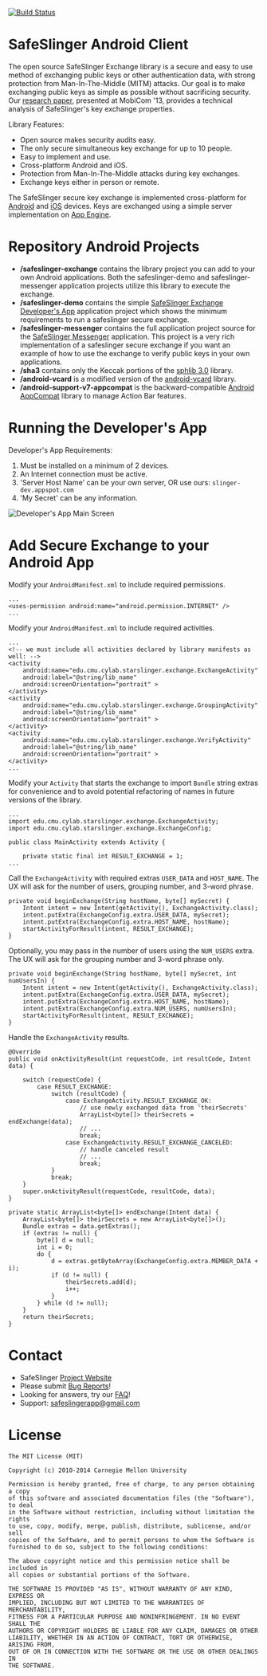 [![Build Status](https://travis-ci.org/SafeSlingerProject/SafeSlinger-Android.png?branch=master)](https://travis-ci.org/SafeSlingerProject/SafeSlinger-Android)

SafeSlinger Android Client
===================
The open source SafeSlinger Exchange library is a secure and easy to use method of exchanging public keys or other authentication data, with strong protection from Man-In-The-Middle (MITM) attacks. Our goal is to make exchanging public keys as simple as possible without sacrificing security. Our [research paper](http://sparrow.ece.cmu.edu/group/pub/farb_safeslinger_mobicom2013.pdf), presented at MobiCom '13, provides a technical analysis of SafeSlinger's key exchange properties.

Library Features:

- Open source makes security audits easy.
- The only secure simultaneous key exchange for up to 10 people.
- Easy to implement and use.
- Cross-platform Android and iOS.
- Protection from Man-In-The-Middle attacks during key exchanges.
- Exchange keys either in person or remote.

The SafeSlinger secure key exchange is implemented cross-platform for [Android](http://github.com/SafeSlingerProject/SafeSlinger-Android) and [iOS](http://github.com/SafeSlingerProject/SafeSlinger-iOS) devices. Keys are exchanged using a simple server implementation on [App Engine](http://github.com/SafeSlingerProject/SafeSlinger-AppEngine).

Repository Android Projects
=======

- **/safeslinger-exchange** contains the library project you can add to your own Android applications. Both the safeslinger-demo and safeslinger-messenger application projects utilize this library to execute the exchange.
- **/safeslinger-demo** contains the simple [SafeSlinger Exchange Developer's App](http://play.google.com/store/apps/details?id=edu.cmu.cylab.starslinger.demo) application project which shows the minimum requirements to run a safeslinger secure exchange.
- **/safeslinger-messenger** contains the full application project source for the [SafeSlinger Messenger](http://play.google.com/store/apps/details?id=edu.cmu.cylab.starslinger) application. This project is a very rich implementation of a safeslinger secure exchange if you want an example of how to use the exchange to verify public keys in your own applications.
- **/sha3** contains only the Keccak portions of the [sphlib 3.0](http://www.saphir2.com/sphlib) library.
- **/android-vcard** is a modified version of the [android-vcard](http://code.google.com/p/android-vcard) library.
- **/android-support-v7-appcompat** is the backward-compatible [Android AppCompat](http://developer.android.com/reference/android/support/v7/app/package-summary.html) library to manage Action Bar features.

Running the Developer's App
========
Developer's App Requirements:

1. Must be installed on a minimum of 2 devices.
2. An Internet connection must be active.
3. 'Server Host Name' can be your own server, OR use ours: `slinger-dev.appspot.com`
4. 'My Secret' can be any information.

![Developer's App Main Screen](http://www.cylab.cmu.edu/safeslinger/images/android-StartDemo.png?raw=true)

Add Secure Exchange to your Android App
========

Modify your `AndroidManifest.xml` to include required permissions.

	...
    <uses-permission android:name="android.permission.INTERNET" />
	...

Modify your `AndroidManifest.xml` to include required activities.

	...
    <!-- we must include all activities declared by library manifests as well: -->
    <activity
        android:name="edu.cmu.cylab.starslinger.exchange.ExchangeActivity"
        android:label="@string/lib_name"
        android:screenOrientation="portrait" >
    </activity>
    <activity
        android:name="edu.cmu.cylab.starslinger.exchange.GroupingActivity"
        android:label="@string/lib_name"
        android:screenOrientation="portrait" >
    </activity>
    <activity
        android:name="edu.cmu.cylab.starslinger.exchange.VerifyActivity"
        android:label="@string/lib_name"
        android:screenOrientation="portrait" >
    </activity>
	...

Modify your `Activity` that starts the exchange to import `Bundle` string extras for convenience and to avoid potential refactoring of names in future versions of the library.

	...
	import edu.cmu.cylab.starslinger.exchange.ExchangeActivity;
	import edu.cmu.cylab.starslinger.exchange.ExchangeConfig;

	public class MainActivity extends Activity {

    	private static final int RESULT_EXCHANGE = 1;
	...

Call the `ExchangeActivity` with required extras `USER_DATA` and `HOST_NAME`. The UX will ask for the number of users, grouping number, and 3-word phrase.

    private void beginExchange(String hostName, byte[] mySecret) {
        Intent intent = new Intent(getActivity(), ExchangeActivity.class);
        intent.putExtra(ExchangeConfig.extra.USER_DATA, mySecret);
        intent.putExtra(ExchangeConfig.extra.HOST_NAME, hostName);
        startActivityForResult(intent, RESULT_EXCHANGE);
    }
    
Optionally, you may pass in the number of users using the `NUM_USERS` extra. The UX will ask for the grouping number and 3-word phrase only. 

    private void beginExchange(String hostName, byte[] mySecret, int numUsersIn) {
        Intent intent = new Intent(getActivity(), ExchangeActivity.class);
        intent.putExtra(ExchangeConfig.extra.USER_DATA, mySecret);
        intent.putExtra(ExchangeConfig.extra.HOST_NAME, hostName);
        intent.putExtra(ExchangeConfig.extra.NUM_USERS, numUsersIn);
        startActivityForResult(intent, RESULT_EXCHANGE);
    }

Handle the `ExchangeActivity` results.

    @Override
    public void onActivityResult(int requestCode, int resultCode, Intent data) {

        switch (requestCode) {
            case RESULT_EXCHANGE:
                switch (resultCode) {
                    case ExchangeActivity.RESULT_EXCHANGE_OK:
                        // use newly exchanged data from 'theirSecrets'
                        ArrayList<byte[]> theirSecrets = endExchange(data);
                        // ...
                        break;
                    case ExchangeActivity.RESULT_EXCHANGE_CANCELED:
                        // handle canceled result
                        // ...
                        break;
                }
                break;
        }
        super.onActivityResult(requestCode, resultCode, data);
    }

    private static ArrayList<byte[]> endExchange(Intent data) {
        ArrayList<byte[]> theirSecrets = new ArrayList<byte[]>();
        Bundle extras = data.getExtras();
        if (extras != null) {
            byte[] d = null;
            int i = 0;
            do {
                d = extras.getByteArray(ExchangeConfig.extra.MEMBER_DATA + i);
                if (d != null) {
                    theirSecrets.add(d);
                    i++;
                }
            } while (d != null);
        }
        return theirSecrets;
    }

Contact
=======

* SafeSlinger [Project Website](http://www.cylab.cmu.edu/safeslinger)
* Please submit [Bug Reports](http://github.com/SafeSlingerProject/SafeSlinger-Android/issues)!
* Looking for answers, try our [FAQ](http://www.cylab.cmu.edu/safeslinger/faq.html)!
* Support: <safeslingerapp@gmail.com>

License
=======
	The MIT License (MIT)

	Copyright (c) 2010-2014 Carnegie Mellon University

	Permission is hereby granted, free of charge, to any person obtaining a copy
	of this software and associated documentation files (the "Software"), to deal
	in the Software without restriction, including without limitation the rights
	to use, copy, modify, merge, publish, distribute, sublicense, and/or sell
	copies of the Software, and to permit persons to whom the Software is
	furnished to do so, subject to the following conditions:

	The above copyright notice and this permission notice shall be included in
	all copies or substantial portions of the Software.

	THE SOFTWARE IS PROVIDED "AS IS", WITHOUT WARRANTY OF ANY KIND, EXPRESS OR
	IMPLIED, INCLUDING BUT NOT LIMITED TO THE WARRANTIES OF MERCHANTABILITY,
	FITNESS FOR A PARTICULAR PURPOSE AND NONINFRINGEMENT. IN NO EVENT SHALL THE
	AUTHORS OR COPYRIGHT HOLDERS BE LIABLE FOR ANY CLAIM, DAMAGES OR OTHER
	LIABILITY, WHETHER IN AN ACTION OF CONTRACT, TORT OR OTHERWISE, ARISING FROM,
	OUT OF OR IN CONNECTION WITH THE SOFTWARE OR THE USE OR OTHER DEALINGS IN
	THE SOFTWARE.
